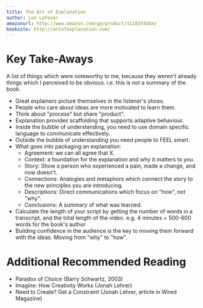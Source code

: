 ```yaml
---
title: The Art of Explanation
author: Lee LeFever
amazonurl: http://www.amazon.com/gp/product/1118374584/
booksite: http://artofexplanation.com/
---
```


# Key Take-Aways

A list of things which were noteworthy to me, because they weren't already
things which I perceived to be obvious. i.e. this is not a summary of 
the book.

- Great explainers picture themselves in the listener's shoes.
- People who care about ideas are more motivated to learn them.
- Think about "process" but share "product".
- Explanation provides scaffolding that supports adaptive behaviour.
- Inside the bubble of understanding, you need to use domain specific language
  to communicate effectively.
- Outside the bubble of understanding you need people to FEEL smart.
- What goes into packaging an explanation:
  - Agreement: we can all agree that X.
  - Context: a foundation for the explanation and why it matters to you.
  - Story: Show a person who experienced a pain, made a change, and now doesn't.
  - Connections: Analogies and metaphors which connect the story to the new
    principles you are introducing.
  - Descriptions: Direct communications which focus on "how", not "why".
  - Conclusions: A summary of what was learned.
- Calculate the length of your script by getting the number of words in a
  transcript, and the total length of the video. e.g. 4 minutes = 500-600 words
  for the book's author
- Building confidence in the audience is the key to moving them forward with the
  ideas. Moving from "why" to "how".

# Additional Recommended Reading

- Paradox of Choice (Barry Schwartz, 2003)
- Imagine: How Creativity Works (Jonah Lehrer)
- Need to Create? Get a Constraint (Jonah Lehrer, article in Wired Magazine) 

